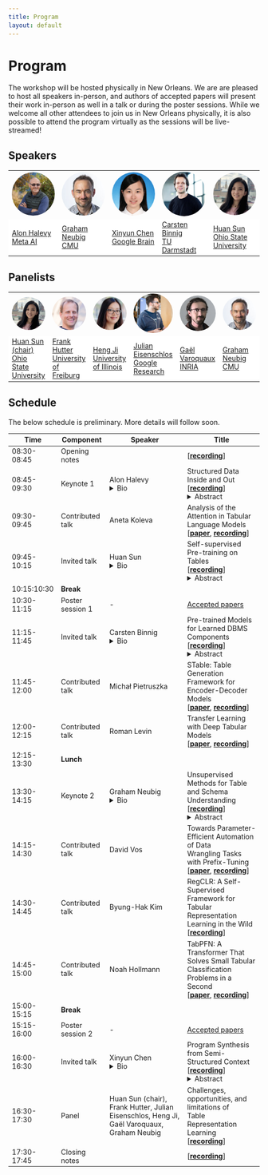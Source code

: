 ```yaml
---
title: Program
layout: default
---
```


# Program

The workshop will be hosted physically in New Orleans. We are are pleased to host all speakers in-person, and authors of accepted papers will present their work in-person as well in a talk or during the poster sessions. While we welcome all other attendees to join us in New Orleans physically, it is also possible to attend the program virtually as the sessions will be live-streamed!

## Speakers

<table border="0" style="border:none; border-collapse:collapse; width: 100%; cellspacing:0; cellpadding:0" >
    <tr style="border:none"  align="left">
      <td style="border:none" width="16%"><a href="https://ai.facebook.com/people/alon-halevy/" target="blank"><img src="assets/ah.jpg" width="150px" align="bottom" style="border-radius: 50%"></a></td>
      <td style="border:none" width="16%"><a href="http://www.phontron.com/" target="blank"><img src="assets/gn.jpg" width="150px" align="bottom" style="border-radius: 50%"></a></td>
      <td style="border:none" width="16%"><a href="https://jungyhuk.github.io/" target="blank"><img src="assets/xc.jpg" width="150px" align="bottom" style="border-radius: 50%"></a></td>   
      <td style="border:none" width="16%"><a href="https://www.informatik.tu-darmstadt.de/fb20/organisation_fb20/professuren_und_gruppenleitungen/fb20professuren_und_gruppenleitungen_detailseite_21760.de.jsp" target="blank"><img src="assets/cb.jpg" width="150px" align="bottom" style="border-radius: 50%"></a></td>   
      <td style="border:none" width="16%"><a href="http://web.cse.ohio-state.edu/~sun.397/" target="blank"><img src="assets/hs.jpg" width="150px" align="bottom" style="border-radius: 50%"></a></td>
      <!-- <td style="border:none" width="16%"><a href="https://hci.stanford.edu/~cagatay/" target="blank"><img src="assets/cd.jpg" width="150px" align="bottom" style="border-radius: 50%"></a></td> -->
    </tr>
    <tr style="border:none" align="left">
      <td style="border:none" bgcolor="white"><a href="https://ai.facebook.com/people/alon-halevy/" target="blank">Alon Halevy<br>Meta AI</a></td>
      <td style="border:none" bgcolor="white"><a href="http://www.phontron.com/" target="blank">Graham Neubig<br>CMU</a></td>
      <td style="border:none" bgcolor="white"><a href="https://jungyhuk.github.io/" target="blank">Xinyun Chen<br>Google Brain</a></td>
      <td style="border:none" bgcolor="white"><a href="https://www.informatik.tu-darmstadt.de/fb20/organisation_fb20/professuren_und_gruppenleitungen/fb20professuren_und_gruppenleitungen_detailseite_21760.de.jsp" target="blank">Carsten Binnig<br>TU Darmstadt</a></td>
      <td style="border:none" bgcolor="white"><a href="http://web.cse.ohio-state.edu/~sun.397/" target="blank">Huan Sun<br>Ohio State University</a></td>
      <!-- <td style="border:none" bgcolor="white"><a href="https://hci.stanford.edu/~cagatay/" target="blank">Çağatay Demiralp<br>Sigma Computing</a></td>    -->
    </tr>
</table>


## Panelists

<table border="0" style="border:none; border-collapse:collapse; width: 100%; cellspacing:0; cellpadding:0" >
    <tr style="border:none"  align="left">
      <td style="border:none" width="16%"><a href="http://web.cse.ohio-state.edu/~sun.397/" target="blank"><img src="assets/hs.jpg" width="150px" align="bottom" style="border-radius: 50%"></a></td>
      <td style="border:none" width="16%"><a href="https://ml.informatik.uni-freiburg.de/profile/hutter/" target="blank"><img src="assets/fh.png" width="150px" align="bottom" style="border-radius: 50%"></a></td>
      <td style="border:none" width="16%"><a href="http://blender.cs.illinois.edu/hengji.html" target="blank"><img src="assets/hj.png" width="150px" align="bottom" style="border-radius: 50%"></a></td>
    <td style="border:none" width="16%"><a href="https://eisenjulian.github.io/" target="blank"><img src="assets/je.jpg" width="150px" align="bottom" style="border-radius: 50%"></a></td>
    <td style="border:none" width="16%"><a href="https://gael-varoquaux.info/" target="blank"><img src="assets/gv.jpg" width="150px" align="bottom" style="border-radius: 50%"></a></td>
    <td style="border:none" width="16%"><a href="http://www.phontron.com/" target="blank"><img src="assets/gn.jpg" width="150px" align="bottom" style="border-radius: 50%"></a></td>
    </tr>
    <tr style="border:none" align="left">
      <td style="border:none" bgcolor="white"><a href="http://web.cse.ohio-state.edu/~sun.397/" target="blank">Huan Sun (chair)<br>Ohio State University</a></td>
      <td style="border:none" bgcolor="white"><a href="https://ml.informatik.uni-freiburg.de/profile/hutter/" target="blank">Frank Hutter<br>University of Freiburg</a></td>
      <td style="border:none" bgcolor="white"><a href="http://blender.cs.illinois.edu/hengji.html" target="blank">Heng Ji<br>University of Illinois</a></td>
      <td style="border:none" bgcolor="white"><a href="https://eisenjulian.github.io/" target="blank">Julian Eisenschlos<br>Google Research</a></td>
      <td style="border:none" bgcolor="white"><a href="https://gael-varoquaux.info/" target="blank">Gaël Varoquaux<br>INRIA</a></td>
      <td style="border:none" bgcolor="white"><a href="http://www.phontron.com/" target="blank">Graham Neubig<br>CMU</a></td>
    </tr>
</table>



## Schedule

The below schedule is preliminary. More details will follow soon.

| Time | Component | Speaker | Title |
| ---- | --------- | ------- | ----- |
| 08:30-08:45 | Opening notes |  | [<a href="https://slideslive.com/38997088" target="blank"><b>recording</b></a>] |
| 08:45-09:30 | Keynote 1 | Alon Halevy<br> <details><summary>Bio</summary> Alon Halevy is a director at Meta’s Reality Labs Research, where he works on Human Value Alignment , the combination of neural and symbolic techniques for data management and on responsible personal information management. Prior to Meta, Alon was the CEO of Megagon Labs (2015-2018) and led the Structured Data Group at Google Research (2005-2015), where the team developed WebTables and Google Fusion Tables. From 1998 to 2005 he was a professor at the University of Washington, where he founded the database group. Alon is a founder of two startups, Nimble Technology and Transformic Inc. (acquired by Google in 2005). Alon co-authored two books: The Infinite Emotions of Coffee and Principles of Data Integration. In 2021 he received the Edgar F. Codd SIGMOD Innovations Award. Alon is a Fellow of the ACM and a recipient of the PECASE award and Sloan Fellowship. Together with his co-authors, he received VLDB 10-year best paper awards for the 2008 paper on WebTables and for the 1996 paper on the Information Manifold data integration system.</details> | Structured Data Inside and Out <br> [<a href="https://slideslive.com/38996602" target="blank"><b>recording</b></a>]<br> <details><summary>Abstract</summary>WebTables contain high-quality data that is relevant to many queries on search engines. Since they are embedded inside web pages, understanding the semantics of tables requires analyzing the text surrounding them on the page. This talk will begin by recalling some of the early challenges we faced with the WebTables Project at Google. I will then turn to a different kind of challenge at the intersection of structured and unstructured data, where the structured data is outside and the unstructured data is inside. For example, when modeling a set of events in a person’s life (or history of an enterprise or a culture), each event is described in text and other media, but the event is also associated with structured data such as time and location. Answering questions over such collections of data requires leveraging the structure in the data appropriately. In the second half of the will discuss the motivations, challenges and partial solutions to dealing with structured data that is on the outside.</details> |
| 09:30-09:45 | Contributed talk | Aneta Koleva | Analysis of the Attention in Tabular Language Models <br> [<a href="assets/papers/analysis_of_the_attention_in_t.pdf" target="blank"><b>paper</b></a>, <a href="https://slideslive.com/38993349" target="blank"><b>recording</b></a>] |
| 09:45-10:15 | Invited talk | Huan Sun <br> <details><summary>Bio</summary>Huan Sun is a tenured associate professor in the Department of Computer Science and Engineering at The Ohio State University. Before joining OSU, she was a visiting scientist at University of Washington, received a Ph.D. from UC Santa Barbara and a B.S. from University of Science and Technology of China. Her research interests lie in natural language processing, data mining, and artificial intelligence, with a focus on question answering, semantic parsing, conversational and interactive systems. Her research received the ACM SIGMOD Research Highlight Award and the Best Paper Award from the IEEE International Conference on Bioinformatics and Biomedicine (BIBM). She is a recipient of NSF CAREER Award, Google Research Scholar and Google Faculty Award, OSU Lumley Research Award, and SIGKDD Ph.D. Dissertation Runner-Up Award, among others. Her team TacoBot won third place in the first Alexa Prize TaskBot challenge in 2022 and was the only award-winning team in the US. Their TacoBot is currently deployed in Alexa.</details> | Self-supervised Pre-training on Tables <br> [<a href="https://slideslive.com/38992765" target="blank"><b>recording</b></a>]<br><details><summary>Abstract</summary>Pre-training/fine-tuning paradigms have transformed the natural language processing field. For table-based tasks, however, their potential has been far less explored. In this talk, I will discuss the recent efforts led by my Ph.D. student Xiang Deng: (1) TURL, a pre-training/fine-tuning paradigm on relational Web tables, which benefits a wide range of tasks for table understanding (e.g., row population, relation extraction, entity linking). This work won the ACM SIGMOD Research Highlight Award in 2022. (2) StruG, a weakly supervised Structure-Grounded pretraining framework for text-to-SQL, which effectively learns to capture the text-table alignment essential for the task. At the time we tested our model on the Spider leaderboard in 2020, it was ranked 6th under the setting using DB content and 1st if without using DB content. (3) ReasonBERT, a pre-training method that augments language models for multi-step reasoning over hybrid contexts (textual and tabular). Among them, I will cover TURL in greater detail. Finally, I will conclude the talk with my thoughts about promising future directions. </details> |
| 10:15:10:30 | **Break** |  |  |
| 10:30-11:15 | Poster session 1 | - | <a href="/accepted-papers.html" target="blank">Accepted papers</a> |
| 11:15-11:45 | Invited talk | Carsten Binnig <br> <details><summary>Bio</summary> Carsten Binnig is a Full Professor in the Computer Science department at TU Darmstadt and a Visiting Researcher at the Google Systems Research Group. Carsten received his Ph.D. at the University of Heidelberg in 2008. Afterwards, he spent time as a postdoctoral researcher in the Systems Group at ETH Zurich and at SAP working on in-memory databases. Currently, his research focus is on the design of scalable data systems on modern hardware as well as machine learning for scalable data systems. His work has been awarded a Google Faculty Award, as well as multiple best paper and best demo awards. </details> | Pre-trained Models for Learned DBMS Components <br> [<a href="https://slideslive.com/38993224" target="blank"><b>recording</b></a>]<br> <details><summary>Abstract</summary>Database management systems (DBMSs) are the backbone for managing large volumes of data efficiently and thus play a central role in business and science today. For providing high performance, many of the most complex DBMS components such as query optimizers or schedulers involve solving non-trivial problems such as query cost estimation. To tackle such problems, very recent work has outlined a new direction of so-called learned DBMS components where core parts of DBMSs are being replaced by machine learning (ML) models. While this line of work has shown to provide significant performance benefits for DBMS, a major drawback of the current so-called workload-driven learning approaches to enable learned DBMS components is that they cause a very high and repeated overhead for training data collection. Hence, in this talk, I will discuss a new direction of so-called zero-shot DBMS models which are pre-trained models that avoid the repeated training data collection overhead. As a concrete first step, we have realized a zero-shot cost model that can predict query execution cost which is a core DBMS task on an unseen database (i.e., a new set of tables with data) out of the box. Furthermore, I will also discuss other more recent results on how the general idea of zero-shot DBMS models can also be applied to other DBMS components as well or how it can even be applied even beyond DBMSs for other data systems.</details> |
| 11:45-12:00 | Contributed talk | Michał Pietruszka | STable: Table Generation Framework for Encoder-Decoder Models <br> [<a href="assets/papers/stable_table_generation_framew.pdf" target="blank"><b>paper</b></a>, <a href="https://slideslive.com/38993352" target="blank"><b>recording</b></a>] |
| 12:00-12:15 | Contributed talk | Roman Levin | Transfer Learning with Deep Tabular Models <br> [<a href="assets/papers/transfer_learning_with_deep_ta.pdf" target="blank"><b>paper</b></a>, <a href="https://slideslive.com/38993348" target="blank"><b>recording</b></a>] |
| 12:15-13:30 | **Lunch** |  |  |
| 13:30-14:15 | Keynote 2 | Graham Neubig <br><details><summary>Bio</summary>Graham Neubig is an associate professor at the Language Technologies Institute of Carnegie Mellon University and CEO of Inspired Cognition. His research focuses on natural language processing, with a focus on multilingual NLP, natural language interfaces to computers, and machine learning methods for NLP system building and evaluation. His final goal is that every person in the world should be able to communicate with each-other, and with computers in their own language. He also contributes to making NLP research more accessible through open publishing of research papers, advanced NLP course materials and video lectures, and open-source software, all of which are available on his web site.</details> | Unsupervised Methods for Table and Schema Understanding <br> [<a href="https://slideslive.com/38996603" target="blank"><b>recording</b></a>]<br><details><summary>Abstract</summary>In this talk I will discuss two methods that we have recently developed that allow for better understanding of tables. First, I will discuss OmniTab, a method for learning to represent tables using text- and table-based pre-training. Second, I will discuss a method for data augmentation that makes it possible to create pseudo-supervised training data for new database schemas.</details> |
| 14:15-14:30 | Contributed talk | David Vos | Towards Parameter-Efficient Automation of Data <br> Wrangling Tasks with Prefix-Tuning <br> [<a href="assets/papers/towards_parameter_efficient_au.pdf" target="blank"><b>paper</b></a>, <a href="https://slideslive.com/38993351" target="blank"><b>recording</b></a>] |
| 14:30-14:45 | Contributed talk | Byung-Hak Kim | RegCLR: A Self-Supervised Framework for Tabular <br> Representation Learning in the Wild <br> [<a href="https://slideslive.com/38996604" target="blank"><b>recording</b></a>] |
| 14:45-15:00 | Contributed talk | Noah Hollmann | TabPFN: A Transformer That Solves Small Tabular <br> Classification Problems in a Second <br> [<a href="assets/papers/tabpfn_a_transformer_that_solv.pdf" target="blank"><b>paper</b></a>, <a href="https://slideslive.com/38993350" target="blank"><b>recording</b></a>] |
| 15:00-15:15 | **Break** |  |  |
| 15:15-16:00 | Poster session 2 | - | <a href="/accepted-papers.html" target="blank">Accepted papers</a> |
| 16:00-16:30 | Invited talk | Xinyun Chen <br><details><summary>Bio</summary>Xinyun Chen is a senior research scientist in the Brain team of Google Research. She obtained her Ph.D. in Computer Science from University of California, Berkeley. Her research lies at the intersection of deep learning, programming languages, and security. Her recent research focuses on learning-based program synthesis and adversarial machine learning. She received the Facebook Fellowship in 2020, and Rising Stars in Machine Learning in 2021. Her work SpreadsheetCoder for spreadsheet formula prediction was integrated into Google Sheets, and she was part of the AlphaCode team when she interned at DeepMind.</details> | Program Synthesis from Semi-Structured Context <br> [<a href="https://slideslive.com/38992767" target="blank"><b>recording</b></a>]<br> <details><summary>Abstract</summary>With the advancement of modern technologies, programming becomes ubiquitous not only among professional software developers, but also for general computer users. However, gaining programming expertise is time-consuming and challenging. Therefore, program synthesis has many applications, where the computer automatically synthesizes programs from user-written descriptions. In this talk, I will discuss my research on neural program synthesis from semi-structured context, where the synthesized program is executed on structured input for data processing and analysis. In particular, I will present my work SpreadsheetCoder for spreadsheet formula prediction, which was integrated into Google Sheets. Our work demonstrates that modeling the tabular structure and learning from multi-modal input is important for inferring user intents, especially when the program specifications are implicit and ambiguous.</details>|
| 16:30-17:30 | Panel | Huan Sun (chair), Frank Hutter, Julian Eisenschlos, Heng Ji, Gaël Varoquaux, Graham Neubig  | Challenges, opportunities, and limitations of <br> Table Representation Learning <br> [<a href="https://slideslive.com/38996605" target="blank"><b>recording</b></a>] |
| 17:30-17:45 | Closing notes |  | [<a href="https://slideslive.com/38997089" target="blank"><b>recording</b></a>] |
